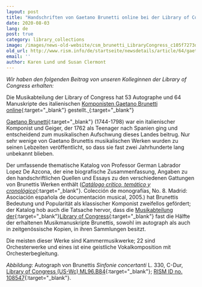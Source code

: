 ```yaml
---
layout: post
title: "Handschriften von Gaetano Brunetti online bei der Library of Congress"
date: 2020-08-03
lang: de
post: true
category: library_collections
image: /images/news-old-website/csm_brunetti_LibraryCongress_c105f7273d.jpg
old_url: http://www.rism.info/de/startseite/newsdetails/article/64/gaetano-brunetti-manuscripts-online-at-the-library-of-congress.html?tx_ttnews[year]=2020&tx_ttnews[month]=07&cHash=957aaf2f8384fd07efabc6eeeb36e7a9
email: ''
author: Karen Lund und Susan Clermont
---
```



_Wir haben den folgenden Beitrag von unseren Kolleginnen der Library of Congress erhalten:_

Die Musikabteilung der Library of Congress hat 53 Autographe und 64 Manuskripte des italienischen [Komponisten Gaetano Brunetti online](https://www.loc.gov/collections/gaetano-brunetti-manuscript-scores/about-this-collection/){:target="_blank"} gestellt.[
](https://opac.rism.info/search?View=rism&author=brunetti+gaetano){:target="_blank"}

[Gaetano Brunetti](https://opac.rism.info/search?View=rism&author=brunetti+gaetano){:target="_blank"} (1744-1798) war ein italienischer Komponist und Geiger, der 1762 als Teenager nach Spanien ging und entscheidend zum musikalischen Aufschwung dieses Landes beitrug. Nur sehr wenige von Gaetano Brunettis musikalischen Werken wurden zu seinen Lebzeiten veröffentlicht, so dass sie fast zwei Jahrhunderte lang unbekannt blieben.

Der umfassende thematische Katalog von Professor German Labrador Lopez De Azcona, der eine biografische Zusammenfassung, Angaben zu den handschriftlichen Quellen und Essays zu den verschiedenen Gattungen von Brunettis Werken enthält ([_Catálogo crítico, temático y cronológico_](https://opac.rism.info/search?id=lit30027168&View=rism){:target="_blank"}. Colección de monografías, No. 8. Madrid: Asociación española de documentación musical, 2005.) hat Brunettis Bedeutung und Popularität als klassischer Komponist zweifellos gefördert; der Katalog hob auch die Tatsache hervor, dass die [Musikabteilung der](https://opac.rism.info/search?View=rism&author=brunetti&siglum=US-Wc){:target="_blank"}[Library of Congress](https://opac.rism.info/search?View=rism&author=brunetti&siglum=US-Wc){:target="_blank"} fast die Hälfte der erhaltenen Musikmanuskripte Brunettis, sowohl im autograph als auch in zeitgenössische Kopien, in ihren Sammlungen besitzt.

Die meisten dieser Werke sind Kammermusikwerke; 22 sind Orchesterwerke und eines ist eine geistliche Vokalkomposition mit Orchesterbegleitung.



_Abbildung_: Autograph von Brunettis _Sinfonie concertanti_ L. 330, C-Dur, [Library of Congress (US-Wc) ML96.B84](http://hdl.loc.gov/loc.music/musbrunetti.100000){:target="_blank"}; [RISM ID no. 108547](https://opac.rism.info/search?id=108547&View=rism){:target="_blank"}.



